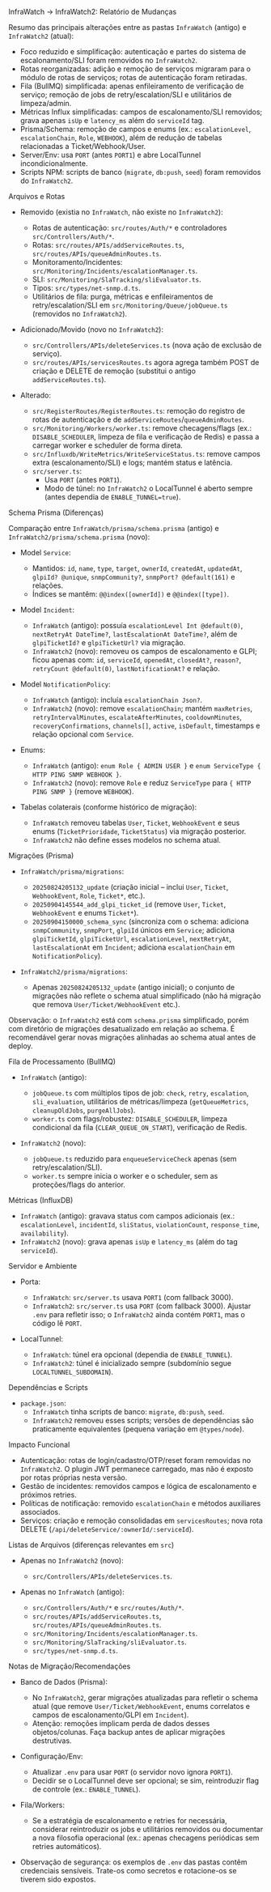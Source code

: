 InfraWatch → InfraWatch2: Relatório de Mudanças

Resumo das principais alterações entre as pastas `InfraWatch` (antigo) e `InfraWatch2` (atual):

- Foco reduzido e simplificação: autenticação e partes do sistema de escalonamento/SLI foram removidos no `InfraWatch2`.
- Rotas reorganizadas: adição e remoção de serviços migraram para o módulo de rotas de serviços; rotas de autenticação foram retiradas.
- Fila (BullMQ) simplificada: apenas enfileiramento de verificação de serviço; remoção de jobs de retry/escalation/SLI e utilitários de limpeza/admin.
- Métricas Influx simplificadas: campos de escalonamento/SLI removidos; grava apenas `isUp` e `latency_ms` além do `serviceId` tag.
- Prisma/Schema: remoção de campos e enums (ex.: `escalationLevel`, `escalationChain`, `Role`, `WEBHOOK`), além de redução de tabelas relacionadas a Ticket/Webhook/User.
- Server/Env: usa `PORT` (antes `PORT1`) e abre LocalTunnel incondicionalmente.
- Scripts NPM: scripts de banco (`migrate`, `db:push`, `seed`) foram removidos do `InfraWatch2`.

Arquivos e Rotas

- Removido (existia no `InfraWatch`, não existe no `InfraWatch2`):
  - Rotas de autenticação: `src/routes/Auth/*` e controladores `src/Controllers/Auth/*`.
  - Rotas: `src/routes/APIs/addServiceRoutes.ts`, `src/routes/APIs/queueAdminRoutes.ts`.
  - Monitoramento/Incidentes: `src/Monitoring/Incidents/escalationManager.ts`.
  - SLI: `src/Monitoring/SlaTracking/sliEvaluator.ts`.
  - Tipos: `src/types/net-snmp.d.ts`.
  - Utilitários de fila: purga, métricas e enfileiramentos de retry/escalation/SLI em `src/Monitoring/Queue/jobQueue.ts` (removidos no `InfraWatch2`).

- Adicionado/Movido (novo no `InfraWatch2`):
  - `src/Controllers/APIs/deleteServices.ts` (nova ação de exclusão de serviço).
  - `src/routes/APIs/servicesRoutes.ts` agora agrega também POST de criação e DELETE de remoção (substitui o antigo `addServiceRoutes.ts`).

- Alterado:
  - `src/RegisterRoutes/RegisterRoutes.ts`: remoção do registro de rotas de autenticação e de `addServiceRoutes`/`queueAdminRoutes`.
  - `src/Monitoring/Workers/worker.ts`: remove checagens/flags (ex.: `DISABLE_SCHEDULER`, limpeza de fila e verificação de Redis) e passa a carregar worker e scheduler de forma direta.
  - `src/Influxdb/WriteMetrics/WriteServiceStatus.ts`: remove campos extra (escalonamento/SLI) e logs; mantém status e latência.
  - `src/server.ts`:
    - Usa `PORT` (antes `PORT1`).
    - Modo de túnel: no `InfraWatch2` o LocalTunnel é aberto sempre (antes dependia de `ENABLE_TUNNEL=true`).

Schema Prisma (Diferenças)

Comparação entre `InfraWatch/prisma/schema.prisma` (antigo) e `InfraWatch2/prisma/schema.prisma` (novo):

- Model `Service`:
  - Mantidos: `id`, `name`, `type`, `target`, `ownerId`, `createdAt`, `updatedAt`, `glpiId? @unique`, `snmpCommunity?`, `snmpPort? @default(161)` e relações.
  - Índices se mantêm: `@@index([ownerId])` e `@@index([type])`.

- Model `Incident`:
  - `InfraWatch` (antigo): possuía `escalationLevel Int @default(0)`, `nextRetryAt DateTime?`, `lastEscalationAt DateTime?`, além de `glpiTicketId?` e `glpiTicketUrl?` via migração.
  - `InfraWatch2` (novo): removeu os campos de escalonamento e GLPI; ficou apenas com: `id`, `serviceId`, `openedAt`, `closedAt?`, `reason?`, `retryCount @default(0)`, `lastNotificationAt?` e relação.

- Model `NotificationPolicy`:
  - `InfraWatch` (antigo): incluía `escalationChain Json?`.
  - `InfraWatch2` (novo): remove `escalationChain`; mantém `maxRetries`, `retryIntervalMinutes`, `escalateAfterMinutes`, `cooldownMinutes`, `recoveryConfirmations`, `channels[]`, `active`, `isDefault`, timestamps e relação opcional com `Service`.

- Enums:
  - `InfraWatch` (antigo): `enum Role { ADMIN USER }` e `enum ServiceType { HTTP PING SNMP WEBHOOK }`.
  - `InfraWatch2` (novo): remove `Role` e reduz `ServiceType` para `{ HTTP PING SNMP }` (remove `WEBHOOK`).

- Tabelas colaterais (conforme histórico de migração):
  - `InfraWatch` removeu tabelas `User`, `Ticket`, `WebhookEvent` e seus enums (`TicketPrioridade`, `TicketStatus`) via migração posterior.
  - `InfraWatch2` não define esses modelos no schema atual.

Migrações (Prisma)

- `InfraWatch/prisma/migrations`:
  - `20250824205132_update` (criação inicial – inclui `User`, `Ticket`, `WebhookEvent`, `Role`, `Ticket*`, etc.).
  - `20250904145544_add_glpi_ticket_id` (remove `User`, `Ticket`, `WebhookEvent` e enums `Ticket*`).
  - `20250904150000_schema_sync` (sincroniza com o schema: adiciona `snmpCommunity`, `snmpPort`, `glpiId` únicos em `Service`; adiciona `glpiTicketId`, `glpiTicketUrl`, `escalationLevel`, `nextRetryAt`, `lastEscalationAt` em `Incident`; adiciona `escalationChain` em `NotificationPolicy`).

- `InfraWatch2/prisma/migrations`:
  - Apenas `20250824205132_update` (antigo inicial); o conjunto de migrações não reflete o schema atual simplificado (não há migração que remova `User/Ticket/WebhookEvent` etc.).

Observação: o `InfraWatch2` está com `schema.prisma` simplificado, porém com diretório de migrações desatualizado em relação ao schema. É recomendável gerar novas migrações alinhadas ao schema atual antes de deploy.

Fila de Processamento (BullMQ)

- `InfraWatch` (antigo):
  - `jobQueue.ts` com múltiplos tipos de job: `check`, `retry`, `escalation`, `sli_evaluation`, utilitários de métricas/limpeza (`getQueueMetrics`, `cleanupOldJobs`, `purgeAllJobs`).
  - `worker.ts` com flags/robustez: `DISABLE_SCHEDULER`, limpeza condicional da fila (`CLEAR_QUEUE_ON_START`), verificação de Redis.

- `InfraWatch2` (novo):
  - `jobQueue.ts` reduzido para `enqueueServiceCheck` apenas (sem retry/escalation/SLI).
  - `worker.ts` sempre inicia o worker e o scheduler, sem as proteções/flags do anterior.

Métricas (InfluxDB)

- `InfraWatch` (antigo): gravava status com campos adicionais (ex.: `escalationLevel`, `incidentId`, `sliStatus`, `violationCount`, `response_time`, `availability`).
- `InfraWatch2` (novo): grava apenas `isUp` e `latency_ms` (além do tag `serviceId`).

Servidor e Ambiente

- Porta:
  - `InfraWatch`: `src/server.ts` usava `PORT1` (com fallback 3000).
  - `InfraWatch2`: `src/server.ts` usa `PORT` (com fallback 3000). Ajustar `.env` para refletir isso; o `InfraWatch2` ainda contém `PORT1`, mas o código lê `PORT`.

- LocalTunnel:
  - `InfraWatch`: túnel era opcional (dependia de `ENABLE_TUNNEL`).
  - `InfraWatch2`: túnel é inicializado sempre (subdomínio segue `LOCALTUNNEL_SUBDOMAIN`).

Dependências e Scripts

- `package.json`:
  - `InfraWatch` tinha scripts de banco: `migrate`, `db:push`, `seed`.
  - `InfraWatch2` removeu esses scripts; versões de dependências são praticamente equivalentes (pequena variação em `@types/node`).

Impacto Funcional

- Autenticação: rotas de login/cadastro/OTP/reset foram removidas no `InfraWatch2`. O plugin JWT permanece carregado, mas não é exposto por rotas próprias nesta versão.
- Gestão de incidentes: removidos campos e lógica de escalonamento e próximos retries.
- Políticas de notificação: removido `escalationChain` e métodos auxiliares associados.
- Serviços: criação e remoção consolidadas em `servicesRoutes`; nova rota DELETE (`/api/deleteService/:ownerId/:serviceId`).

Listas de Arquivos (diferenças relevantes em `src`)

- Apenas no `InfraWatch2` (novo):
  - `src/Controllers/APIs/deleteServices.ts`.

- Apenas no `InfraWatch` (antigo):
  - `src/Controllers/Auth/*` e `src/routes/Auth/*`.
  - `src/routes/APIs/addServiceRoutes.ts`, `src/routes/APIs/queueAdminRoutes.ts`.
  - `src/Monitoring/Incidents/escalationManager.ts`.
  - `src/Monitoring/SlaTracking/sliEvaluator.ts`.
  - `src/types/net-snmp.d.ts`.

Notas de Migração/Recomendações

- Banco de Dados (Prisma):
  - No `InfraWatch2`, gerar migrações atualizadas para refletir o schema atual (que remove `User/Ticket/WebhookEvent`, enums correlatos e campos de escalonamento/GLPI em `Incident`).
  - Atenção: remoções implicam perda de dados desses objetos/colunas. Faça backup antes de aplicar migrações destrutivas.

- Configuração/Env:
  - Atualizar `.env` para usar `PORT` (o servidor novo ignora `PORT1`).
  - Decidir se o LocalTunnel deve ser opcional; se sim, reintroduzir flag de controle (ex.: `ENABLE_TUNNEL`).

- Fila/Workers:
  - Se a estratégia de escalonamento e retries for necessária, considerar reintroduzir os jobs e utilitários removidos ou documentar a nova filosofia operacional (ex.: apenas checagens periódicas sem retries automáticos).

- Observação de segurança: os exemplos de `.env` das pastas contêm credenciais sensíveis. Trate-os como secretos e rotacione-os se tiverem sido expostos.

